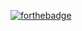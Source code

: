 [![forthebadge](https://forthebadge.com/images/badges/compatibility-betamax.svg)](https://forthebadge.com)